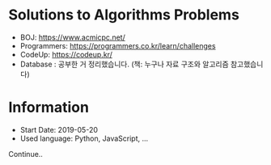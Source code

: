 # Solutions to Algorithms Problems

- BOJ: https://www.acmicpc.net/
- Programmers: https://programmers.co.kr/learn/challenges
- CodeUp: https://codeup.kr/
- Database : 공부한 거 정리했습니다. (책: 누구나 자료 구조와 알고리즘 참고했습니다)

# Information
- Start Date: 2019-05-20
- Used language: Python, JavaScript, ...

Continue..
